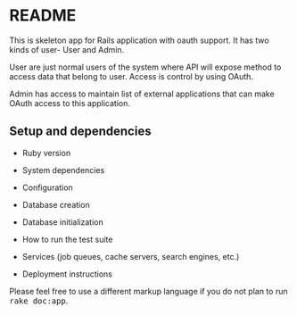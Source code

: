 # README

This is skeleton app for Rails application with oauth support. It has two kinds of user- User and Admin.


User are just normal users of the system where API will expose method to access data that belong to user. Access is control by using OAuth.


Admin has access to maintain list of external applications that can make OAuth access to this application.



## Setup and dependencies

- Ruby version

- System dependencies

- Configuration

- Database creation

- Database initialization

- How to run the test suite

- Services (job queues, cache servers, search engines, etc.)

- Deployment instructions


Please feel free to use a different markup language if you do not plan to run
<tt>rake doc:app</tt>.
